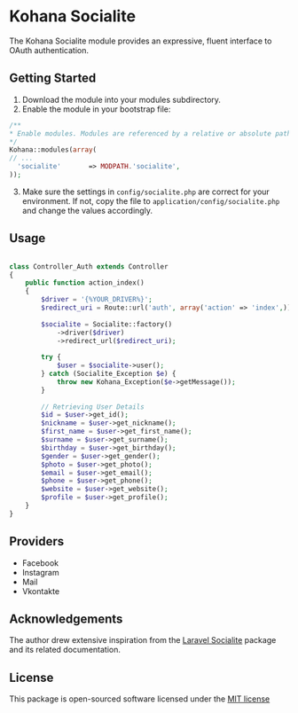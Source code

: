 # Kohana Socialite
The Kohana Socialite module provides an expressive, fluent interface to OAuth authentication.

## Getting Started
1. Download the module into your modules subdirectory.
2. Enable the module in your bootstrap file:

  ```php
  /**
 * Enable modules. Modules are referenced by a relative or absolute path.
 */
Kohana::modules(array(
// ...
    'socialite'       => MODPATH.'socialite',
));
  ```
3. Make sure the settings in `config/socialite.php` are correct for your environment. If not, copy the file to `application/config/socialite.php` and change the values accordingly.

## Usage
```php

class Controller_Auth extends Controller
{
    public function action_index()
    {
        $driver = '{%YOUR_DRIVER%}';
        $redirect_uri = Route::url('auth', array('action' => 'index',));
        
        $socialite = Socialite::factory()
            ->driver($driver)
            ->redirect_url($redirect_uri);
        
        try {
            $user = $socialite->user();
        } catch (Socialite_Exception $e) {
            throw new Kohana_Exception($e->getMessage());
        }
        
        // Retrieving User Details
        $id = $user->get_id();
        $nickname = $user->get_nickname();
        $first_name = $user->get_first_name();
        $surname = $user->get_surname();
        $birthday = $user->get_birthday();
        $gender = $user->get_gender();
        $photo = $user->get_photo();
        $email = $user->get_email();
        $phone = $user->get_phone();
        $website = $user->get_website();
        $profile = $user->get_profile();
    }
}

```

## Providers
- Facebook
- Instagram
- Mail
- Vkontakte

## Acknowledgements
The author drew extensive inspiration from the [Laravel Socialite](https://github.com/laravel/socialite/) package and its related documentation.

## License
This package is open-sourced software licensed under the [MIT license](https://opensource.org/licenses/MIT)